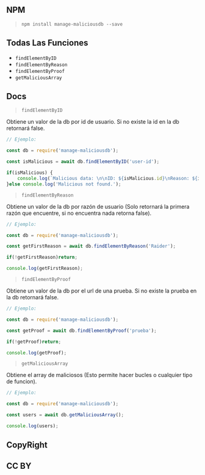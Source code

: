 ## NPM

> `npm install manage-maliciousdb --save`

## Todas Las Funciones

- `findElementByID`
- `findElementByReason`
- `findElementByProof`
- `getMaliciousArray`

## Docs

> `findElementByID`

Obtiene un valor de la db por id de usuario. Si no existe la id en la db retornará false.

```js
// Ejemplo:

const db = require('manage-maliciousdb');

const isMalicious = await db.findElementByID('user-id');

if(isMalicious) {
    console.log(`Malicious data: \n\nID: ${isMalicious.id}\nReason: ${isMalicious.razon}\nProof: ${isMalicious.prueba}`);
}else console.log('Malicious not found.');
```

> `findElementByReason`

Obtiene un valor de la db por razón de usuario (Solo retornará la primera razón que encuentre, si no encuentra nada retorna false).

```js
// Ejemplo:

const db = require('manage-maliciousdb');

const getFirstReason = await db.findElementByReason('Raider');

if(!getFirstReason)return;

console.log(getFirstReason);
```

> `findElementByProof`

Obtiene un valor de la db por el url de una prueba. Si no existe la prueba en la db retornará false.

```js
// Ejemplo:

const db = require('manage-maliciousdb');

const getProof = await db.findElementByProof('prueba');

if(!getProof)return;

console.log(getProof);
```

> `getMaliciousArray`

Obtiene el array de maliciosos (Esto permite hacer bucles o cualquier tipo de funcion).

```js
// Ejemplo:

const db = require('manage-maliciousdb');

const users = await db.getMaliciousArray();

console.log(users);
```

## CopyRight

## CC BY